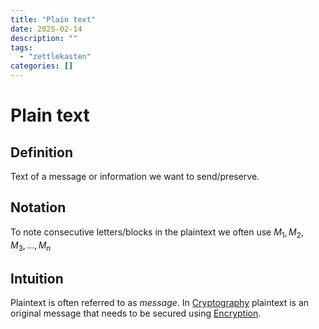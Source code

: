 ```yaml
---
title: "Plain text"
date: 2025-02-14
description: ""
tags: 
  - "zettlekasten"
categories: []
---
```


# Plain text
## Definition
Text of a message or information we want to send/preserve.

## Notation
To note consecutive letters/blocks in the plaintext we often use ${M_{1}, M_{2}, M_{3}, \dots, M_{n}}$ 

## Intuition
Plaintext is often referred to as *message*.
In [Cryptography](Cryptography) plaintext is an original message that needs to be secured using [Encryption](Encryption.md). 